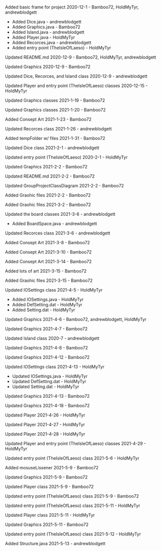 Added basic frame for project 2020-12-1 - Bamboo72, HoldMyTyr, andrewblodgett
 - Added Dice.java - andrewblodgett
 - Added Graphics.java - Bamboo72
 - Added Island.java - andrewblodgett
 - Added Player.java - HoldMyTyr
 - Added Recorces.java - andrewblodgett
 - Added entry point (TheIsleOfLaeso) - HoldMyTyr

  
Updated README.md 2020-12-9 - Bamboo72, HoldMyTyr, andrewblodgett

Updated Graphics 2020-12-9 - Bamboo72

Updated Dice, Recorces, and Island class 2020-12-9 - andrewblodgett

Updated Player and entry point (TheIsleOfLaeso) classes 2020-12-15 - HoldMyTyr

Updated Graphics classes 2021-1-19 - Bamboo72

Updated Graphics classes 2021-1-20 - Bamboo72

Added Consept Art 2021-1-23 - Bamboo72

Updated Recorces class 2021-1-26 - andrewblodgett

Added tempFolder w/ files 2021-1-31 - Bamboo72

Updated Dice class 2021-2-1 - andrewblodgett

Updated entry point (TheIsleOfLaeso)  2020-2-1 - HoldMyTyr

Updated Graphics 2021-2-2 - Bamboo72

Updated README.md 2021-2-2 - Bamboo72

Updated GroupProjectClassDiagram 2021-2-2 - Bamboo72

Added Graohic files 2021-2-2 - Bamboo72

Added Graohic files 2021-3-2 - Bamboo72

Updated the board classes 2021-3-6 - andrewblodgett
 - Added BoardSpace.java - andrewblodgett

  
Updated Recorces class 2021-3-6 - andrewblodgett

Added Consept Art 2021-3-8 - Bamboo72

Added Consept Art 2021-3-10 - Bamboo72

Added Consept Art  2021-3-14 - Bamboo72

Added lots of art 2021-3-15 - Bamboo72

Added Graohic files 2021-3-15 - Bamboo72

Updated IOSettings class 2021-4-5 - HoldMyTyr
 - Added IOSettings.java - HoldMyTyr
 - Added DefSetting.dat - HoldMyTyr
 - Added Setting.dat - HoldMyTyr

Updated Graphics 2021-4-6 - Bamboo72, andrewblodgett, HoldMyTyr

Updated Graphics 2021-4-7 - Bamboo72

Updated Island class 2020-7 - andrewblodgett

Updated Graphics 2021-4-8 - Bamboo72

Updated Graphics 2021-4-12 - Bamboo72

Updated IOSettings class 2021-4-13 - HoldMyTyr
 - Updated IOSettings.java - HoldMyTyr
 - Updated DefSetting.dat - HoldMyTyr
 - Updated Setting.dat - HoldMyTyr

Updated Graphics 2021-4-13 - Bamboo72

Updated Graphics 2021-4-18 - Bamboo72

Updated Player 2021-4-26 - HoldMyTyr

Updated Player 2021-4-27 - HoldMyTyr

Updated Player 2021-4-28 - HoldMyTyr

Updated Player and entry point (TheIsleOfLaeso) classes 2021-4-29 - HoldMyTyr

Updated entry point (TheIsleOfLaeso) class 2021-5-6 - HoldMyTyr

Added mosuseLissener 2021-5-9 - Bamboo72

Updated Graphics 2021-5-9 - Bamboo72

Updated Player class 2021-5-9 - Bamboo72

Updated entry point (TheIsleOfLaeso) class 2021-5-9 - Bamboo72

Updated entry point (TheIsleOfLaeso) class 2021-5-11 - HoldMyTyr

Updated Player class 2021-5-11 - HoldMyTyr

Updated Graphics 2021-5-11 - Bamboo72

Updated entry point (TheIsleOfLaeso) class 2021-5-12 - HoldMyTyr

Added Structure.java 2021-5-13 - andrewblodgett
